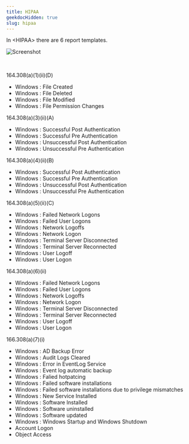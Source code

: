 ```yaml
---
title: HIPAA
geekdocHidden: true
slug: hipaa
---
```


In \<HIPAA> there are 6 report templates. 

![Screenshot](/cloud_vista/siem/images/hipaa.png)

&nbsp;

164.308(a)(1)(ii)(D)
* Windows : File Created
* Windows : File Deleted
* Windows : File Modified
* Windows : File Permission Changes

164.308(a)(3)(ii)(A)
* Windows : Successful Post Authentication
* Windows : Successful Pre Authentication
* Windows : Unsuccessful Post Authentication
* Windows : Unsuccessful Pre Authentication

164.308(a)(4)(ii)(B)
* Windows : Successful Post Authentication
* Windows : Successful Pre Authentication
* Windows : Unsuccessful Post Authentication
* Windows : Unsuccessful Pre Authentication

164.308(a)(5)(ii)(C)
* Windows : Failed Network Logons
* Windows : Failed User Logons
* Windows : Network Logoffs
* Windows : Network Logon
* Windows : Terminal Server Disconnected
* Windows : Terminal Server Reconnected
* Windows :  User Logoff
* Windows : User Logon

164.308(a)(6)(ii)
* Windows : Failed Network Logons
* Windows : Failed User Logons
* Windows : Network Logoffs
* Windows : Network Logon
* Windows : Terminal Server Disconnected
* Windows : Terminal Server Reconnected
* Windows : User Logoff
* Windows : User Logon

166.308(a)(7)(i)
* Windows : AD Backup Error
* Windows : Audit Logs Cleared
* Windows : Error in EventLog Service
* Windows : Event log automatic backup
* Windows : Falied hotpatcing
* Windows : Failed software installations
* Windows : Failed software installations due to privilege mismatches
* Windows : New Service Installed
* Windows : Software Installed
* Windows : Software uninstalled
* Windows : Software updated
* Windows : Windows Startup and Windows Shutdown
* Account Logon
* Object Access


